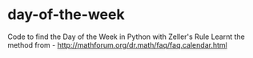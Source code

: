 # day-of-the-week
Code to find the Day of the Week in Python with Zeller's Rule
Learnt the method from - http://mathforum.org/dr.math/faq/faq.calendar.html
